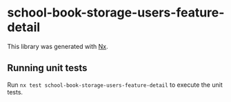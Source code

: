 # school-book-storage-users-feature-detail

This library was generated with [Nx](https://nx.dev).

## Running unit tests

Run `nx test school-book-storage-users-feature-detail` to execute the unit tests.
